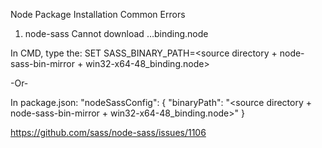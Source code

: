 Node Package Installation Common Errors
1. node-sass
Cannot download …binding.node

In CMD, type the:
SET SASS_BINARY_PATH=<source directory + node-sass-bin-mirror + win32-x64-48_binding.node>

-Or-

In package.json:
"nodeSassConfig": {
  "binaryPath": "<source directory + node-sass-bin-mirror + win32-x64-48_binding.node>"
}

https://github.com/sass/node-sass/issues/1106